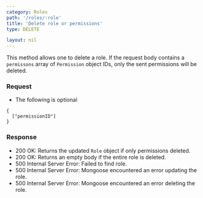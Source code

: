 ```yaml
---
category: Roles
path: '/roles/:role'
title: 'Delete role or permissions'
type: DELETE

layout: nil
---
```


This method allows one to delete a role. If the request body
contains a `permissons` array of `Permission` object IDs, only
the sent permissions will be deleted.

### Request

* The following is optional

```
{
  ["permissionID"]
}
```

### Response

* 200 OK: Returns the updated `Role` object if only permissions deleted.
* 200 OK: Returns an empty body if the entire role is deleted.
* 500 Internal Server Error: Failed to find role.
* 500 Internal Server Error: Mongoose encountered an error updating the role.
* 500 Internal Server Error: Mongoose encountered an error deleting the role.
